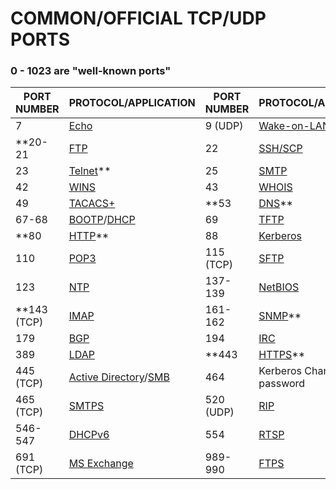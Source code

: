 # COMMON/OFFICIAL TCP/UDP PORTS
### 0 - 1023 are "well-known ports" 
PORT NUMBER | PROTOCOL/APPLICATION | PORT NUMBER | PROTOCOL/APPLICATION
----------- | -------------------- | ----------- | --------------------
7 | [Echo](https://en.wikipedia.org/wiki/Echo_Protocol) | 9 (UDP) | [Wake-on-LAN](https://en.wikipedia.org/wiki/Wake-on-LAN)
**20-21 | [FTP](https://en.wikipedia.org/wiki/File_Transfer_Protocol) | 22 | [SSH/SCP](https://en.wikipedia.org/wiki/Secure_Shell)
23 | [Telnet](https://en.wikipedia.org/wiki/Telnet)** | 25 | [SMTP](https://en.wikipedia.org/wiki/Simple_Mail_Transfer_Protocol)
42 | [WINS](https://en.wikipedia.org/wiki/Windows_Internet_Name_Service) | 43 | [WHOIS](https://en.wikipedia.org/wiki/WHOIS)
49 | [TACACS+](https://en.wikipedia.org/wiki/TACACS%2B) | **53 | [DNS](https://en.wikipedia.org/wiki/Domain_Name_System)**
67-68 | [BOOTP](https://en.wikipedia.org/wiki/Bootstrap_Protocol)/[DHCP](https://en.wikipedia.org/wiki/Dynamic_Host_Configuration_Protocol) | 69 | [TFTP](https://en.wikipedia.org/wiki/Trivial_File_Transfer_Protocol)
**80 | [HTTP](https://en.wikipedia.org/wiki/Hypertext_Transfer_Protocol)** | 88 | [Kerberos](https://en.wikipedia.org/wiki/Kerberos_(protocol))
110 | [POP3](https://en.wikipedia.org/wiki/Post_Office_Protocol) | 115 (TCP) | [SFTP](https://en.wikipedia.org/wiki/Simple_File_Transfer_Protocol)
123 | [NTP](https://en.wikipedia.org/wiki/Network_Time_Protocol) | 137-139 | [NetBIOS](https://en.wikipedia.org/wiki/NetBIOS)
**143 (TCP) | [IMAP](https://en.wikipedia.org/wiki/Internet_Message_Access_Protocol) | 161-162 | [SNMP](https://en.wikipedia.org/wiki/Simple_Network_Management_Protocol)**
179 | [BGP](https://en.wikipedia.org/wiki/Border_Gateway_Protocol) | 194 | [IRC](https://en.wikipedia.org/wiki/Internet_Relay_Chat)
389 | [LDAP](https://en.wikipedia.org/wiki/Lightweight_Directory_Access_Protocol) | **443 | [HTTPS](https://en.wikipedia.org/wiki/HTTPS)**
445 (TCP) | [Active Directory](https://en.wikipedia.org/wiki/Active_Directory)/[SMB](https://en.wikipedia.org/wiki/Server_Message_Block) | 464 | Kerberos Change/Set password
465 (TCP)| [SMTPS](https://en.wikipedia.org/wiki/SMTPS) | 520 (UDP) | [RIP](https://en.wikipedia.org/wiki/Routing_Information_Protocol)
546-547 | [DHCPv6](https://en.wikipedia.org/wiki/DHCPv6) | 554 | [RTSP](https://en.wikipedia.org/wiki/Real_Time_Streaming_Protocol)
691 (TCP) | [MS Exchange](https://en.wikipedia.org/wiki/Microsoft_Exchange_Server) | 989-990 | [FTPS](https://en.wikipedia.org/wiki/FTPS)

